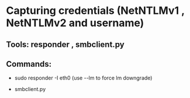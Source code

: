 # Capturing credentials (NetNTLMv1 , NetNTLMv2 and username)

## Tools: responder , smbclient.py

## Commands: 

 - sudo responder -I eth0 (use --lm to force lm downgrade)

 - smbclient.py
